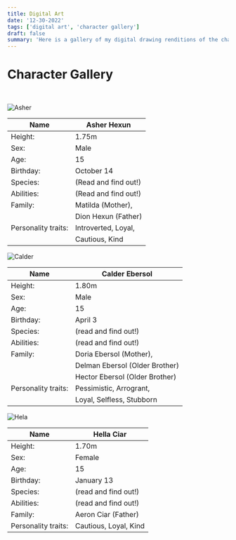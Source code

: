 ```yaml
---
title: Digital Art
date: '12-30-2022'
tags: ['digital art', 'character gallery']
draft: false
summary: 'Here is a gallery of my digital drawing renditions of the characters in my stories'
---
```


# Character Gallery

<br/>

![Asher](/static/images/asher2.png)

| Name                | Asher Hexun          |
| ------------------- | -------------------- |
| Height:             | 1.75m                |
| Sex:                | Male                 |
| Age:                | 15                   |
| Birthday:           | October 14           |
| Species:            | (Read and find out!) |
| Abilities:          | (Read and find out!) |
| Family:             | Matilda (Mother),    |
|                     | Dion Hexun (Father)  |
| Personality traits: | Introverted, Loyal,  |
|                     | Cautious, Kind       |

![Calder](/static/images/Calder.png)

| Name                | Calder Ebersol                 |
| ------------------- | ------------------------------ |
| Height:             | 1.80m                          |
| Sex:                | Male                           |
| Age:                | 15                             |
| Birthday:           | April 3                        |
| Species:            | (read and find out!)           |
| Abilities:          | (read and find out!)           |
| Family:             | Doria Ebersol (Mother),        |
|                     | Delman Ebersol (Older Brother) |
|                     | Hector Ebersol (Older Brother) |
| Personality traits: | Pessimistic, Arrogrant,        |
|                     | Loyal, Selfless, Stubborn      |

![Hela](/static/images/Hella-min.png)

| Name                | Hella Ciar            |
| ------------------- | --------------------- |
| Height:             | 1.70m                 |
| Sex:                | Female                |
| Age:                | 15                    |
| Birthday:           | January 13            |
| Species:            | (read and find out!)  |
| Abilities:          | (read and find out!)  |
| Family:             | Aeron Ciar (Father)   |
| Personality traits: | Cautious, Loyal, Kind |
